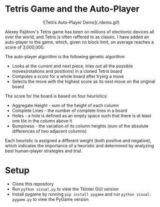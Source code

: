 # Tetris Game and the Auto-Player
<div align="center">![Tetris Auto-Player Demo](./demo.gif)</div>

Alexey Pajitnov's Tetris game has been on millions of electronic devices all over the world, and Tetris is often reffered to as classic.
I have added an auto-player to the game, which, given no block limit, on average reaches a score of 3,000,000.

The auto-player algorithm is the following genetic algorithm:
- Looks at the current and next piece, tries out all the possible moves(rotations and positions) in a cloned Tetris board
- Computes a *score* for a whole board after trying a move
- Selects the move with the highest score as its next move on the original board

The score for the board is based on four heuristics:
- Aggregate Height - sum of the height of each column
- Complete Lines - the number of complete lines in a board
- Holes - a hole is defined as an empty space such that there is at least one tile in the column above it
- Bumpiness - the variation of its column heights (sum of the absolute differences of two adjacent columns)

Each heuristic is assigned a different weight (both positive and negative), which indicates the importance of a heuristic and determined by analyzing best human-player strategies and trial.

# Setup

- Clone this repository
- Run ```python visual.py``` to view the Tkinter GUI version
- Install pygame by running ```pip install pygame``` and run ```python visual-pygame.py``` to view the PyGame version
